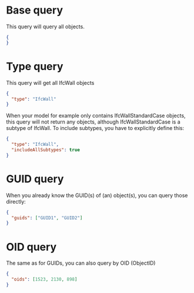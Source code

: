 # Base query

This query will query all objects.

```json
{
}
```

# Type query

This query will get all IfcWall objects
```json
{
  "type": "IfcWall"
}
```

When your model for example only contains IfcWallStandardCase objects, this query will not return any objects, although IfcWallStandardCase is a subtype of IfcWall. To include subtypes, you have to explicitly define this:

```json
{
  "type": "IfcWall",
  "includeAllSubtypes": true
}
```

# GUID query

When you already know the GUID(s) of (an) object(s), you can query those directly:
```json
{
  "guids": ["GUID1", "GUID2"]
}
```

# OID query

The same as for GUIDs, you can also query by OID (ObjectID)
```json
{
  "oids": [1523, 2130, 898]
}
```